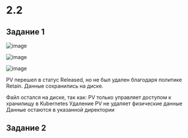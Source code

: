 # 2.2

## Задание 1

![image](https://github.com/user-attachments/assets/1be45ac2-4d9b-41d2-b298-49fe87b48f1d)

![image](https://github.com/user-attachments/assets/6f4e9b59-3cd6-4bc4-97b1-f3ecb9c54eb1)

![image](https://github.com/user-attachments/assets/973a9f4f-fcbc-4063-92a3-affebee92281)


PV перешел в статус Released, но не был удален благодаря политике Retain. Данные сохранились на диске.


Файл остался на диске, так как:
PV только управляет доступом к хранилищу в Kubernetes
Удаление PV не удаляет физические данные
Данные остаются в указанной директории

## Задание 2
